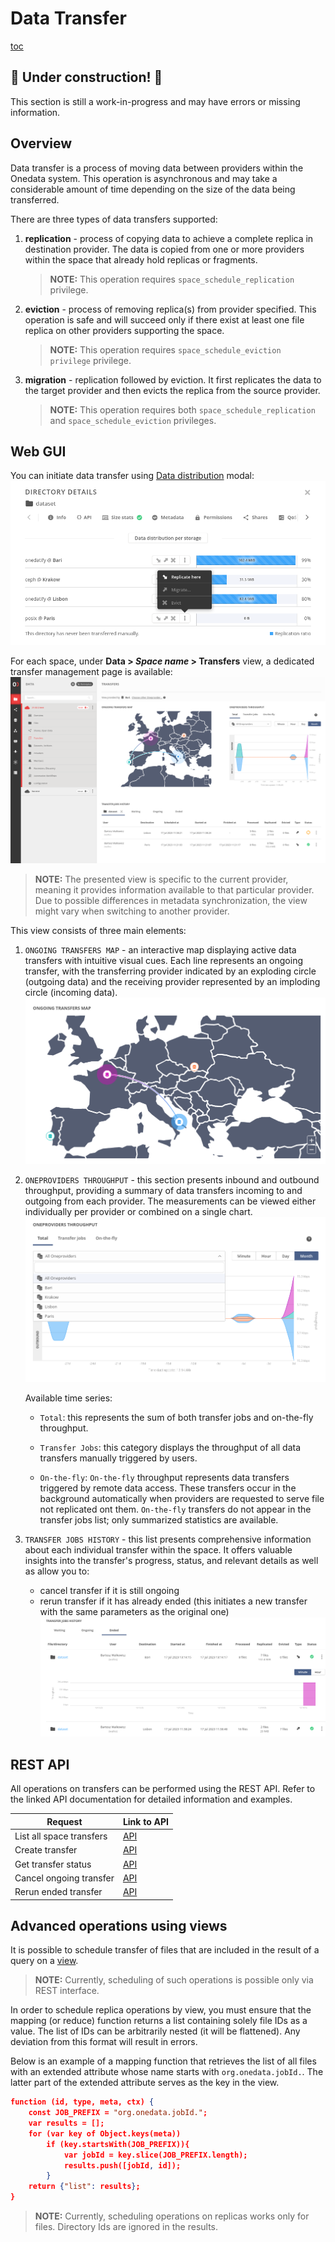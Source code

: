 # Data Transfer

[toc][]

## 🚧 Under construction! 🚧

This section is still a work-in-progress and may have errors or missing information.

## Overview

Data transfer is a process of moving data between providers within the
Onedata system. This operation is asynchronous and may take a considerable
amount of time depending on the size of the data being transferred.

There are three types of data transfers supported:

1. **replication** - process of copying data to achieve a complete replica in
   destination provider. The data is copied from one or more providers within
   the space that already hold replicas or fragments.
   > **NOTE:** This operation requires `space_schedule_replication` privilege.

2. **eviction** - process of removing replica(s) from provider specified. This
   operation is safe and will succeed only if there exist at least one file
   replica on other providers supporting the space.
   > **NOTE:** This operation requires `space_schedule_eviction privilege` privilege.

3. **migration** - replication followed by eviction. It first replicates the data
   to the target provider and then evicts the replica from the source provider.
   > **NOTE:** This operation requires both `space_schedule_replication` and
   > `space_schedule_eviction` privileges.

## Web GUI

You can initiate data transfer using [Data distribution][1]
modal:
![screen-initiate-transfer][]

For each space, under **Data > *Space name* > Transfers** view, a dedicated
transfer management page is available:
![screen-transfer-page][]

> **NOTE:** The presented view is specific to the current provider, meaning it
> provides information available to that particular provider. Due to possible
> differences in metadata synchronization, the view might vary when switching
> to another provider.

This view consists of three main elements:

1. `ONGOING TRANSFERS MAP` - an interactive map displaying active data transfers
   with intuitive visual cues. Each line represents an ongoing transfer, with
   the transferring provider indicated by an exploding circle (outgoing data)
   and the receiving provider represented by an imploding circle (incoming data).
   ![screen-ongoing-transfers-map][]

2. `ONEPROVIDERS THROUGHPUT` - this section presents inbound and outbound
   throughput, providing a summary of data transfers incoming to and outgoing
   from each provider. The measurements can be viewed either individually per
   provider or combined on a single chart.
   ![screen-oneprovider-throughput][]

   Available time series:

   * `Total`: this represents the sum of both transfer jobs and
     on-the-fly throughput.

   * `Transfer Jobs`: this category displays the throughput of all data
     transfers manually triggered by users.

   * `On-the-fly`: `On-the-fly` throughput represents data transfers triggered
     by remote data access. These transfers occur in the background automatically
     when providers are requested to serve file not replicated ont them.
     `On-the-fly` transfers do not appear in the transfer jobs list; only
     summarized statistics are available.

3. `TRANSFER JOBS HISTORY` - this list presents comprehensive information about
   each individual transfer within the space. It offers valuable insights into
   the transfer's progress, status, and relevant details as well as allow you to:
   * cancel transfer if it is still ongoing
   * rerun transfer if it has already ended (this initiates a new transfer with
     the same parameters as the original one)
     ![screen-transfers-history][]

## REST API

All operations on transfers can be performed using the REST API.
Refer to the linked API documentation for detailed information and examples.

| Request                  | Link to API |
| ------------------------ | ----------- |
| List all space transfers | [API][7]    |
| Create transfer          | [API][8]    |
| Get transfer status      | [API][9]    |
| Cancel ongoing transfer  | [API][10]   |
| Rerun ended  transfer    | [API][11]   |

## Advanced operations using views

It is possible to schedule transfer of files that are included in the result
of a query on a [view][12].

> **NOTE:** Currently, scheduling of such operations is possible only via REST interface.

In order to schedule replica operations by view, you must ensure that the
mapping (or reduce) function returns a list containing solely file IDs as
a value. The list of IDs can be arbitrarily nested (it will be flattened).
Any deviation from this format will result in errors.

Below is an example of a mapping function that retrieves the list of all files
with an extended attribute whose name starts with `org.onedata.jobId.`.
The latter part of the extended attribute serves as the key in the view.

```json
function (id, type, meta, ctx) {
    const JOB_PREFIX = "org.onedata.jobId.";
    var results = [];
    for (var key of Object.keys(meta))
        if (key.startsWith(JOB_PREFIX)){
            var jobId = key.slice(JOB_PREFIX.length);
            results.push([jobId, id]);
        }
    return {"list": results};
}
```

> **NOTE:** Currently, scheduling operations on replicas works only for files.
> Directory Ids are ignored in the results.

<!-- references -->

[toc]: <>

[1]: data.md#file-distribution

[screen-initiate-transfer]: ../../images/user-guide/data-transfer/initiate-transfer.png

[screen-transfer-page]: ../../images/user-guide/data-transfer/transfer-page.png

[screen-ongoing-transfers-map]: ../../images/user-guide/data-transfer/ongoing-transfers-map.png

[screen-oneprovider-throughput]: ../../images/user-guide/data-transfer/oneprovider-throughput.png

[screen-transfers-history]: ../../images/user-guide/data-transfer/transfers-history.png

[7]: https://onedata.org/#/home/api/stable/oneprovider?anchor=operation/get_all_transfers

[8]: https://onedata.org/#/home/api/stable/oneprovider?anchor=operation/create_transfer

[9]: https://onedata.org/#/home/api/stable/oneprovider?anchor=operation/get_transfer_status

[10]: https://onedata.org/#/home/api/stable/oneprovider?anchor=operation/cancel_transfer

[11]: https://onedata.org/#/home/api/stable/oneprovider?anchor=operation/rerun_transfer

[12]: views.md
